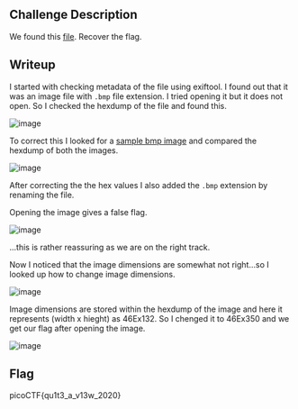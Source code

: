 ## Challenge Description
We found this [file](tunn3l_v1s10n). Recover the flag.

## Writeup
I started with checking metadata of the file using exiftool. I found out that it was an image file with `.bmp` file extension. I tried opening it but it does not open. So I checked the hexdump of the file and found this.

![image](https://github.com/AKripper/COPS-CSOC/assets/167231621/b72b8a12-dd7c-4be4-a5de-51919b91fef6)

To correct this I looked for a [sample bmp image](https://filesamples.com/formats/bmp) and compared the hexdump of both the images.

![image](https://github.com/AKripper/COPS-CSOC/assets/167231621/a3b31945-cb56-4ca8-8083-d6d1232967a5)

After correcting the the hex values I also added the `.bmp` extension by renaming the file.

Opening the image gives a false flag.

![image](https://github.com/AKripper/COPS-CSOC/assets/167231621/4b272c34-6d68-4903-8074-b8c1507ef2d2)

...this is rather reassuring as we are on the right track.

Now I noticed that the image dimensions are somewhat not right...so I looked up how to change image dimensions.

![image](https://github.com/AKripper/COPS-CSOC/assets/167231621/a44f3718-9f0a-439f-9825-8a7f18732b48)

Image dimensions are stored within the hexdump of the image and here it represents (width x hieght) as 46Ex132. So I chenged it to 46Ex350 and we get our flag after opening the image.

![image](https://github.com/AKripper/COPS-CSOC/assets/167231621/91d41f2c-a72d-42c6-b2b6-fd2bbbb43061)


## Flag
picoCTF{qu1t3_a_v13w_2020}
